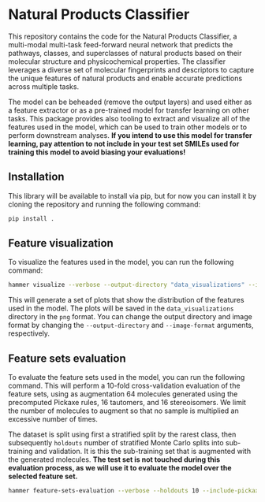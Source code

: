 # Natural Products Classifier

This repository contains the code for the Natural Products Classifier, a multi-modal multi-task feed-forward neural network that predicts the pathways, classes, and superclasses of natural products based on their molecular structure and physicochemical properties. The classifier leverages a diverse set of molecular fingerprints and descriptors to capture the unique features of natural products and enable accurate predictions across multiple tasks.

The model can be beheaded (remove the output layers) and used either as a feature extractor or as a pre-trained model for transfer learning on other tasks. This package provides also tooling to extract and visualize all of the features used in the model, which can be used to train other models or to perform downstream analyses. **If you intend to use this model for transfer learning, pay attention to not include in your test set SMILEs used for training this model to avoid biasing your evaluations!**

## Installation

This library will be available to install via pip, but for now you can install it by cloning the repository and running the following command:

```bash
pip install .
```

## Feature visualization

To visualize the features used in the model, you can run the following command:

```bash
hammer visualize --verbose --output-directory "data_visualizations" --image-format "png"
```

This will generate a set of plots that show the distribution of the features used in the model. The plots will be saved in the `data_visualizations` directory in the `png` format. You can change the output directory and image format by changing the `--output-directory` and `--image-format` arguments, respectively.

## Feature sets evaluation

To evaluate the feature sets used in the model, you can run the following command. This will perform a 10-fold cross-validation evaluation of the feature sets, using as augmentation 64 molecules generated using the precomputed Pickaxe rules, 16 tautomers, and 16 stereoisomers. We limit the number of molecules to augment so that no sample is multiplied an excessive number of times.

The dataset is split using first a stratified split by the rarest class, then subsequently `holdouts` number of stratified Monte Carlo splits into sub-training and validation. It is this the sub-training set that is augmented with the generated molecules. **The test set is not touched during this evaluation process, as we will use it to evaluate the model over the selected feature set.**

```bash
hammer feature-sets-evaluation --verbose --holdouts 10 --include-pickaxe 64 --include-tautomers 16 --include-stereoisomers 16
```
